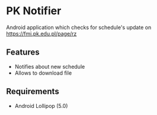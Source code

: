 # PK Notifier
Android application which checks for schedule's update on https://fmi.pk.edu.pl/page/rz
## Features
* Notifies about new schedule
* Allows to download file
## Requirements
* Android Lollipop (5.0)	
